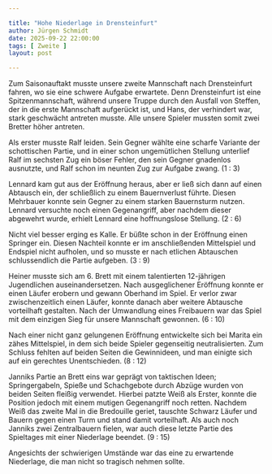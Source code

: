 ```yaml
---

title: "Hohe Niederlage in Drensteinfurt"
author: Jürgen Schmidt
date: 2025-09-22 22:00:00
tags: [ Zweite ]
layout: post

---
```


Zum Saisonauftakt musste unsere zweite Mannschaft nach Drensteinfurt fahren, wo sie eine schwere Aufgabe erwartete. Denn Drensteinfurt ist eine Spitzenmannschaft, während unsere Truppe durch den Ausfall von Steffen, der in die erste Mannschaft aufgerückt ist, und Hans, der verhindert war, stark geschwächt antreten musste. Alle unsere Spieler mussten somit zwei Bretter höher antreten.

<!-- continue -->

Als erster musste Ralf leiden. Sein Gegner wählte eine scharfe Variante der schottischen Partie, und in einer schon ungemütlichen Stellung unterlief Ralf im sechsten Zug ein böser Fehler, den sein Gegner gnadenlos ausnutzte, und Ralf schon im neunten Zug zur Aufgabe zwang. (1 : 3)

Lennard kam gut aus der Eröffnung heraus, aber er ließ sich dann auf einen Abtausch ein, der schließlich zu einem Bauernverlust führte. Diesen Mehrbauer konnte sein Gegner zu einem starken Bauernsturm nutzen. Lennard versuchte noch einen Gegenangriff, aber nachdem dieser abgewehrt wurde, erhielt Lennard eine hoffnungslose Stellung. (2 : 6)

Nicht viel besser erging es Kalle. Er büßte schon in der Eröffnung einen Springer ein. Diesen Nachteil konnte er im anschließenden Mittelspiel und Endspiel nicht aufholen, und so musste er nach etlichen Abtauschen schlussendlich die Partie aufgeben. (3 : 9)

Heiner musste sich am 6. Brett mit einem talentierten 12-jährigen Jugendlichen auseinandersetzen. Nach ausgeglichener Eröffnung konnte er einen Läufer erobern und gewann Oberhand im Spiel. Er verlor zwar zwischenzeitlich einen Läufer, konnte danach aber weitere Abtausche vorteilhaft gestalten. Nach der Umwandlung eines Freibauern war das Spiel mit dem einzigen Sieg für unsere Mannschaft gewonnen. (6 : 10)

Nach einer nicht ganz gelungenen Eröffnung entwickelte sich bei Marita ein zähes Mittelspiel, in dem sich beide Spieler gegenseitig neutralisierten. Zum Schluss fehlten auf beiden Seiten die Gewinnideen, und man einigte sich auf ein gerechtes Unentschieden. (8 : 12)

Janniks Partie an Brett eins war geprägt von taktischen Ideen; Springergabeln, Spieße und Schachgebote durch Abzüge wurden von beiden Seiten fleißig verwendet. Hierbei patzte Weiß als Erster, konnte die Position jedoch mit einem mutigen Gegenangriff noch retten. Nachdem Weiß das zweite Mal in die Bredouille geriet, tauschte Schwarz Läufer und Bauern gegen einen Turm und stand damit vorteilhaft. Als auch noch Janniks zwei Zentralbauern fielen, war auch diese letzte Partie des Spieltages mit einer Niederlage beendet. (9 : 15)

Angesichts der schwierigen Umstände war das eine zu erwartende Niederlage, die man nicht so tragisch nehmen sollte.
